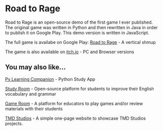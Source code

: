 # Road to Rage

Road to Rage is an open-source demo of the first game I ever published. The original game was written in Python and then rewritten in Java in order to publish it on Google Play. This demo version is written in JavaScript.

The full game is availabe on Google Play: [Road to Rage](https://play.google.com/store/apps/details?id=com.wordpress.tmdstudios 'Road to Rage') - A vertical shmup

The game is also available on [itch.io](https://tmd-studios.itch.io/ 'TMD Studios on itch.io') - PC and Browser versions

## You may also like...

[Py Learning Companion](https://play.google.com/store/apps/details?id=com.tmdstudios.python 'Py Learning Companion') - Python Study App

[Study Room](https://github.com/TMDStudios/StudyRoom 'Study Room') - Open-source platform for students to improve their English vocabulary and grammar

[Game Room](https://github.com/TMDStudios/GameRoom 'Game Room') - A platform for educators to play games and/or review materials with their students

[TMD Studios](https://tmdstudios.github.io 'TMD Studios') - A simple one-page website to showcase TMD Studios projects.
